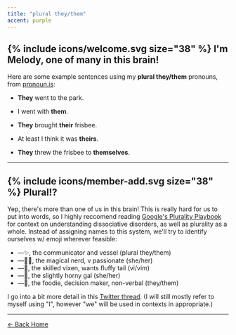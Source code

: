 ```yaml
---
title: "plural they/them"
accent: purple
---
```


## {% include icons/welcome.svg size="38" %} I'm <yeet>Melody,</yeet> one of many in this brain!

Here are some example sentences using my **plural they/them** pronouns, from <a href="http://pronoun.is/they/them" class="uno" target="_blank" rel="noreferrer">pronoun.is</a>:

- **They** went to the park.

- I went with **them**.

- **They** brought **their** frisbee.

- At least I think it was **theirs**.

- **They** threw the frisbee to **themselves**.

---

## {% include icons/member-add.svg size="38" %} <yeet>Plural!?</yeet>

Yep, there's more than one of us in this brain! This is really hard for us to put into words, so I highly reccomend reading <a href="https://freyasspirit.com/plurality-playbook/" class="uno" target="_blank" rel="noreferrer">Google's Plurality Playbook</a> for context on understanding dissociative disorders, as well as plurality as a whole. Instead of assigning names to this system, we'll try to identify ourselves w/ emoji wherever feasible:

- —✨, the communicator and vessel (plural they/them)
- —🧙‍♀️, the magical nerd, v passionate (she/her)
- —🦊, the skilled vixen, wants fluffy tail (vi/vim)
- —🐙, the slightly horny gal (she/her)
- —🌵, the foodie, decision maker, non-verbal (they/them)

I go into a bit more detail in this <a href="https://twitter.com/pixelyunicorn/status/1095153748354117632" class="uno" target="_blank" rel="noreferrer">Twitter thread</a>. (I will still mostly refer to myself using "I", however "we" will be used in contexts in appropriate.)

---

<a href="/" class="button uno">← Back Home</a>
